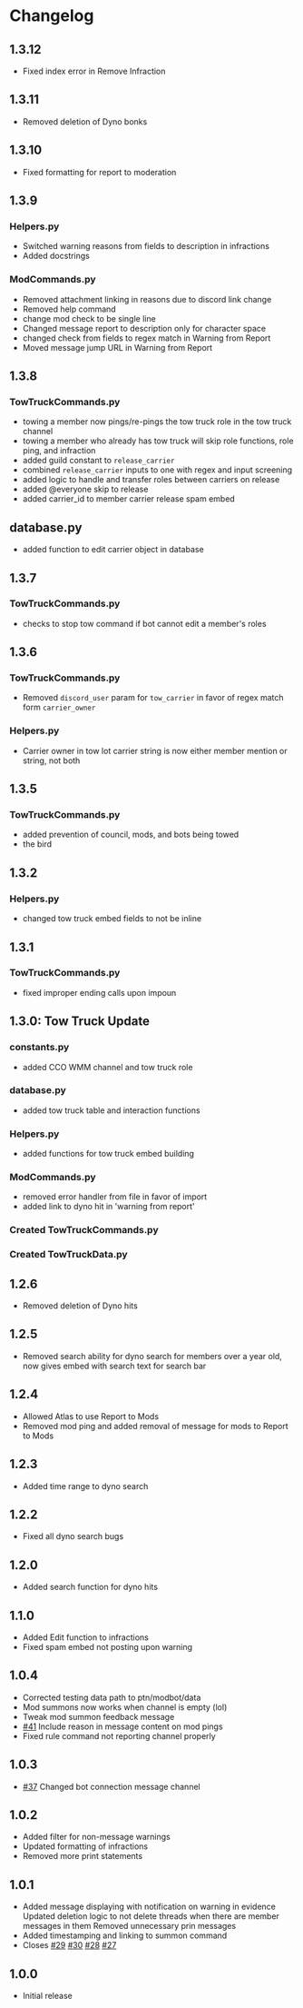 # Changelog
## 1.3.12
- Fixed index error in Remove Infraction
## 1.3.11
- Removed deletion of Dyno bonks
## 1.3.10
- Fixed formatting for report to moderation
## 1.3.9
### Helpers.py
- Switched warning reasons from fields to description in infractions
- Added docstrings
### ModCommands.py
- Removed attachment linking in reasons due to discord link change
- Removed help command
- change mod check to be single line
- Changed message report to description only for character space
- changed check from fields to regex match in Warning from Report
- Moved message jump URL in Warning from Report
## 1.3.8
### TowTruckCommands.py
- towing a member now pings/re-pings the tow truck role in the tow truck channel
- towing a member who already has tow truck will skip role functions, role ping, and infraction
- added guild constant to `release_carrier`
- combined `release_carrier` inputs to one with regex and input screening
- added logic to handle and transfer roles between carriers on release
- added @everyone skip to release
- added carrier_id to member carrier release spam embed

## database.py
- added function to edit carrier object in database
## 1.3.7
### TowTruckCommands.py
- checks to stop tow command if bot cannot edit a member's roles

## 1.3.6
### TowTruckCommands.py
- Removed `discord_user` param for `tow_carrier` in favor of regex match form `carrier_owner`

### Helpers.py
- Carrier owner in tow lot carrier string is now either member mention or string, not both
## 1.3.5
### TowTruckCommands.py
- added prevention of council, mods, and bots being towed
- the bird

## 1.3.2
### Helpers.py
- changed tow truck embed fields to not be inline

## 1.3.1
### TowTruckCommands.py
- fixed improper ending calls upon impoun

## 1.3.0: Tow Truck Update
### constants.py
- added CCO WMM channel and tow truck role

### database.py
- added tow truck table and interaction functions

### Helpers.py
- added functions for tow truck embed building
### ModCommands.py
- removed error handler from file in favor of import
- added link to dyno hit in 'warning from report'
### Created TowTruckCommands.py
### Created TowTruckData.py
## 1.2.6
- Removed deletion of Dyno hits
## 1.2.5
- Removed search ability for dyno search for members over a year old, now gives embed with search text for search bar
## 1.2.4
- Allowed Atlas to use Report to Mods
- Removed mod ping and added removal of message for mods to Report to Mods
## 1.2.3
- Added time range to dyno search
## 1.2.2
- Fixed all dyno search bugs
## 1.2.0
- Added search function for dyno hits
## 1.1.0
- Added Edit function to infractions
- Fixed spam embed not posting upon warning

## 1.0.4
- Corrected testing data path to ptn/modbot/data
- Mod summons now works when channel is empty (lol)
- Tweak mod summon feedback message
- [#41](https://github.com/PilotsTradeNetwork/ModBot/issues/41) Include reason in message content on mod pings
- Fixed rule command not reporting channel properly


## 1.0.3
- [#37](https://github.com/PilotsTradeNetwork/ModBot/issues/37) Changed bot connection message channel


## 1.0.2
- Added filter for non-message warnings
- Updated formatting of infractions
- Removed more print statements


## 1.0.1
- Added message displaying with notification on warning in evidence Updated deletion logic to not delete threads when there are member messages in them Removed unnecessary prin messages
- Added timestamping and linking to summon command
- Closes [#29](https://github.com/PilotsTradeNetwork/ModBot/issues/29) [#30](https://github.com/PilotsTradeNetwork/ModBot/issues/30) [#28](https://github.com/PilotsTradeNetwork/ModBot/issues/28) [#27](https://github.com/PilotsTradeNetwork/ModBot/issues/27)


## 1.0.0
- Initial release
